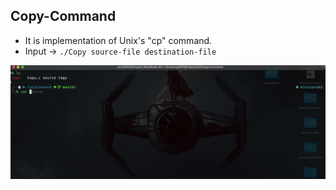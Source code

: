 ## Copy-Command

* It is implementation of Unix's "cp" command.
* Input -> ```./Copy source-file destination-file```</br>


![Example](copy-command.gif)

